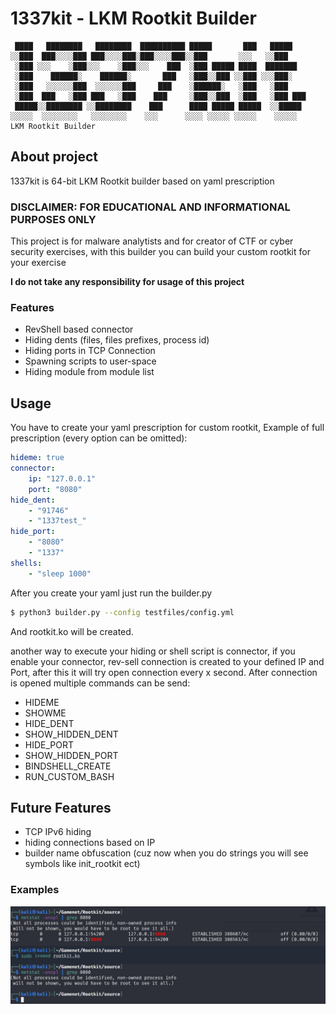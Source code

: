 # 1337kit - LKM Rootkit Builder

```
 ████   ████████   ████████  ██████████ █████       ███   █████   
░░███  ███░░░░███ ███░░░░███░███░░░░███░░███       ░░░   ░░███    
 ░███ ░░░    ░███░░░    ░███░░░    ███  ░███ █████ ████  ███████  
 ░███    ██████░    ██████░       ███   ░███░░███ ░░███ ░░░███░   
 ░███   ░░░░░░███  ░░░░░░███     ███    ░██████░   ░███   ░███    
 ░███  ███   ░███ ███   ░███    ███     ░███░░███  ░███   ░███ ███
 █████░░████████ ░░████████    ███      ████ █████ █████  ░░█████ 
░░░░░  ░░░░░░░░   ░░░░░░░░    ░░░      ░░░░ ░░░░░ ░░░░░    ░░░░░  
LKM Rootkit Builder
```

## About project

1337kit is 64-bit LKM Rootkit builder based on yaml prescription

### DISCLAIMER: FOR EDUCATIONAL AND INFORMATIONAL PURPOSES ONLY

This project is for malware analytists and for creator of CTF or cyber security exercises, with this builder you can build your custom rootkit for your exercise

**I do not take any responsibility for usage of this project**

### Features

* RevShell based connector
* Hiding dents (files, files prefixes, process id)
* Hiding ports in TCP Connection
* Spawning scripts to user-space
* Hiding module from module list

## Usage

You have to create your yaml prescription for custom rootkit,
Example of full prescription (every option can be omitted):

```yaml
hideme: true
connector: 
    ip: "127.0.0.1"
    port: "8080"
hide_dent:
    - "91746"
    - "1337test_"
hide_port:
    - "8080"
    - "1337"
shells:
    - "sleep 1000"
```

After you create your yaml just run the builder.py

```sh
$ python3 builder.py --config testfiles/config.yml
```
And rootkit.ko will be created.

another way to execute your hiding or shell script is connector, if you enable your connector, rev-sell connection is created to your defined IP and Port, after this it will try open connection every x second. After connection is opened multiple commands can be send:

* HIDEME
* SHOWME
* HIDE_DENT
* SHOW_HIDDEN_DENT
* HIDE_PORT
* SHOW_HIDDEN_PORT
* BINDSHELL_CREATE
* RUN_CUSTOM_BASH

## Future Features

* TCP IPv6 hiding
* hiding connections based on IP
* builder name obfuscation (cuz now when you do strings you will see symbols like init_rootkit ect)

### Examples

![example](images/example.jpeg)
